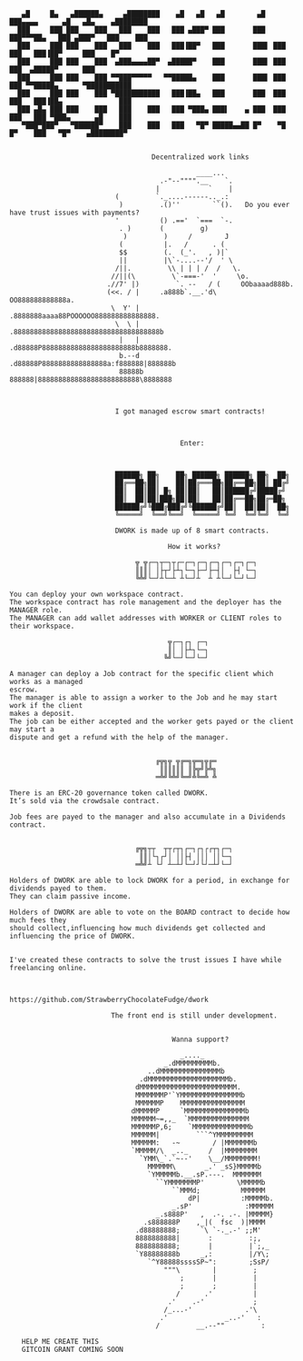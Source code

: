        ▄█     █▄   ▄██████▄     ▄████████    ▄█   ▄█   ▄█        ▄█  ███▄▄▄▄      ▄█   ▄█▄    ▄████████ 
      ███     ███ ███    ███   ███    ███   ███ ▄███▀ ███       ███  ███▀▀▀██▄   ███ ▄███▀   ███    ███  
      ███     ███ ███    ███   ███    ███   ███▐██▀   ███       ███▌ ███   ███   ███▐██▀     ███    █▀   
      ███     ███ ███    ███  ▄███▄▄▄▄██▀  ▄█████▀    ███       ███▌ ███   ███  ▄█████▀      ███       
      ███     ███ ███    ███ ▀▀███▀▀▀▀▀   ▀▀█████▄    ███       ███▌ ███   ███ ▀▀█████▄      ▀███████████
      ███     ███ ███    ███ ▀███████████   ███▐██▄   ███       ███  ███   ███   ███▐██▄              ███
      ███ ▄█▄ ███ ███    ███   ███    ███   ███ ▀███▄ ███▌    ▄ ███  ███   ███   ███ ▀███▄      ▄█    ███
       ▀███▀███▀   ▀██████▀    ███    ███   ███   ▀█▀ █████▄▄██ █▀    ▀█   █▀    ███   ▀█▀    ▄████████▀


                                       Decentralized work links

                                                  ____...                                  
                                         .-"--"""".__    `.                                
                                        |            `    |                                
                              (         `._....------.._.:          
                               )         .()''        ``().   Do you ever have trust issues with payments?                             
                              '          () .=='  `===  `-.         
                               . )       (         g)                                
                                )         )     /        J          
                               (          |.   /      . (                                  
                               $$         (.  (_'.   , )|`                                 
                               ||         |\`-....--'/  ' \                                
                              /||.         \\ | | | /  /   \.                              
                             //||(\         \`-===-'  '     \o.                            
                            .//7' |)         `. --   / (     OObaaaad888b.                 
                            (<<. / |     .a888b`.__.'d\     OO888888888888a.               
                             \  Y' |    .8888888aaaa88POOOOOO888888888888888.              
                              \  \ |   .888888888888888888888888888888888888b              
                               |   |  .d88888P88888888888888888888888b8888888.             
                               b.--d .d88888P8888888888888888a:f888888|888888b             
                               88888b 888888|8888888888888888888888888\8888888



                              I got managed escrow smart contracts!



                                              Enter:



                              ██████╗ ██╗    ██╗ ██████╗ ██████╗ ██╗  ██╗
                              ██╔══██╗██║    ██║██╔═══██╗██╔══██╗██║ ██╔╝
                              ██║  ██║██║ █╗ ██║██║   ██║██████╔╝█████╔╝ 
                              ██║  ██║██║███╗██║██║   ██║██╔══██╗██╔═██╗ 
                              ██████╔╝╚███╔███╔╝╚██████╔╝██║  ██║██║  ██╗
                              ╚═════╝  ╚══╝╚══╝  ╚═════╝ ╚═╝  ╚═╝╚═╝  ╚═╝

                              DWORK is made up of 8 smart contracts.
                                   
                                           How it works?

                                   ╦ ╦┌─┐┬─┐┬┌─┌─┐┌─┐┌─┐┌─┐┌─┐┌─┐
                                   ║║║│ │├┬┘├┴┐└─┐├─┘├─┤│  ├┤ └─┐
                                   ╚╩╝└─┘┴└─┴ ┴└─┘┴  ┴ ┴└─┘└─┘└─┘
                                                                        
    You can deploy your own workspace contract.
    The workspace contract has role management and the deployer has the MANAGER role.
    The MANAGER can add wallet addresses with WORKER or CLIENT roles to their workspace.
    
                                           ╦┌─┐┌┐ ┌─┐
                                           ║│ │├┴┐└─┐
                                          ╚╝└─┘└─┘└─┘

    A manager can deploy a Job contract for the specific client which works as a managed
    escrow.
    The manager is able to assign a worker to the Job and he may start work if the client
    makes a deposit.
    The job can be either accepted and the worker gets payed or the client may start a 
    dispute and get a refund with the help of the manager.
    
    
                                        ╔╦╗╦ ╦╔═╗╦═╗╦╔═
                                         ║║║║║║ ║╠╦╝╠╩╗
                                        ═╩╝╚╩╝╚═╝╩╚═╩ ╩
    
    There is an ERC-20 governance token called DWORK.
    It’s sold via the crowdsale contract.

    Job fees are payed to the manager and also accumulate in a Dividends contract.


                                   ╔╦╗┬┬  ┬┬┌┬┐┌─┐┌┐┌┌┬┐┌─┐
                                    ║║│└┐┌┘│ ││├┤ │││ ││└─┐
                                   ═╩╝┴ └┘ ┴─┴┘└─┘┘└┘─┴┘└─┘

    Holders of DWORK are able to lock DWORK for a period, in exchange for dividends payed to them.
    They can claim passive income.

    Holders of DWORK are able to vote on the BOARD contract to decide how much fees they 
    should collect,influencing how much dividends get collected and influencing the price of DWORK.
    
    
    I've created these contracts to solve the trust issues I have while freelancing online.
    
                           
                           https://github.com/StrawberryChocolateFudge/dwork 
    
                             The front end is still under development.
     
                         
                                            Wanna support?
                        
                                              _...._
                                          _.dMMMMMMMMMb.
                                      ..dMMMMMMMMMMMMMMMb
                                    .dMMMMMMMMMMMMMMMMMMMMb.
                                   dMMMMMMMMMMMMMMMMMMMMMMMM.
                                   MMMMMMMP'`YMMMMMMMMMMMMMMMb
                                   MMMMMMP    MMMMMMMMMMMMMMMM
                                  dMMMMMP     `MMMMMMMMMMMMMMMb
                                  MMMMMM~=,,_  `MMMMMMMMMMMMMMM
                                  MMMMMMP,6;    `MMMMMMMMMMMMMMb
                                  MMMMMM|         ```^YMMMMMMMMM
                                  MMMMMM:   -~        / |MMMMMMMb
                                  `MMMMM/\  _.._     /  |MMMMMMMM
                                    `YMM\_`.`~--'    \__/MMMMMMMM!
                                      MMMMMM\       _.' _sS}MMMMMb
                                      `YMMMMMb.__.sP.---.  MMMMMMM
                                        ``YMMMMMMMP'        \MMMMMb
                                            ``MMMd;          MMMMMM
                                                dP|          :MMMMMb.
                                            _.sP'             :MMMMMM
                                        _.s888P'   ,  .-. .-. |MMMMM}
                                     .s888888P    ,_|(  fsc  )|MMMM
                                   .d88888888;     `\ `-._.-' ;;M'
                                   8888888888|       :         :;,
                                   8888888888;       |         |`;,_
                                   `Y88888888b     _,:         |/Y\;
                                      `^Y88888ssssSP~":        ;SsP/
                                          """\        |         ;
                                              ;       |         |
                                              ;       ;         |
                                             /      .'          |
                                           .'    .-'            ;
                                          /_...-'             .'\
                                         .'              _..-'   :
                                        /         __.--""         :

       HELP ME CREATE THIS
       GITCOIN GRANT COMING SOON
